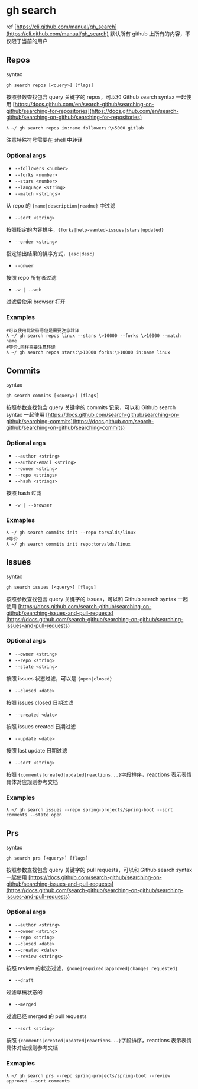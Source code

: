 # gh search

ref
[https://cli.github.com/manual/gh_search](https://cli.github.com/manual/gh_search)
默认所有 github 上所有的内容，不仅限于当前的用户

## Repos
syntax
```
gh search repos [<query>] [flags]
```
按照参数查找包含 query 关键字的 repos，可以和 Github search syntax 一起使用
[https://docs.github.com/en/search-github/searching-on-github/searching-for-repositories](https://docs.github.com/en/search-github/searching-on-github/searching-for-repositories)
```
λ ~/ gh search repos in:name followers:\>5000 gitlab
```
注意特殊符号需要在 shell 中转译
### Optional args

- `--followers <number>`
- `--forks <number>`
- `--stars <number>`
- `--language <string>`
- `--match <strings>`

从 repo 的 `{name|description|readme}` 中过滤

- `--sort <string>`

按照指定的内容排序，`{forks|help-wanted-issues|stars|updated}`

- `--order <string>`

指定输出结果的排序方式，`{asc|desc}`

- `--onwer`

按照 repo 所有者过滤

- `-w | --web`

过滤后使用 browser 打开
### Examples
```
#可以使用比较符号但是需要注意转译
λ ~/ gh search repos linux --stars \>10000 --forks \>10000 --match name
#等价,同样需要注意转译
λ ~/ gh search repos stars:\>10000 forks:\>10000 in:name linux
```
## Commits
syntax
```
gh search commits [<query>] [flags]
```
按照参数查找包含 query 关键字的 commits 记录，可以和 Github search syntax 一起使用
[https://docs.github.com/search-github/searching-on-github/searching-commits](https://docs.github.com/search-github/searching-on-github/searching-commits)
### Optional args

- `--author <string>`
- `--author-email <string>`
- `--owner <string>`
- `--repo <strings>`
- `--hash <strings>`

按照 hash 过滤

- `-w | --browser`
### Exmaples
```
λ ~/ gh search commits init --repo torvalds/linux 
#等价
λ ~/ gh search commits init repo:torvalds/linux 
```
## Issues
syntax
```
gh search issues [<query>] [flags]
```
按照参数查找包含 query 关键字的 issues，可以和 Github search syntax 一起使用
[https://docs.github.com/search-github/searching-on-github/searching-issues-and-pull-requests](https://docs.github.com/search-github/searching-on-github/searching-issues-and-pull-requests)
### Optional args

- `--owner <string>`
- `--repo <string>`
- `--state <string>`

按照 issues 状态过滤，可以是 `{open|closed}`

- `--closed <date>`

按照 issues closed 日期过滤

- `--created <date>`

按照 issues created 日期过滤

- `--update <date>`

按照 last update 日期过滤

- `--sort <string>`

按照 `{comments|created|updated|reactions...}`字段排序，reactions 表示表情具体对应规则参考文档
### Examples
```
λ ~/ gh search issues --repo spring-projects/spring-boot --sort comments --state open
```
## Prs
syntax
```
gh search prs [<query>] [flags]
```
按照参数查找包含 query 关键字的 pull requests，可以和 Github search syntax 一起使用
[https://docs.github.com/search-github/searching-on-github/searching-issues-and-pull-requests](https://docs.github.com/search-github/searching-on-github/searching-issues-and-pull-requests)
### Optional args

- `--author <string>`
- `--owner <string>`
- `--repo <string>`
- `--closed <date>`
- `--created <date>`
- `--review <strings>`

按照 review 的状态过滤，`{none|required|approved|changes_requested}`

- `--draft`

过滤草稿状态的

- `--merged`

过滤已经 merged 的 pull requests

- `--sort <string>`

按照 `{comments|created|updated|reactions...}`字段排序，reactions 表示表情具体对应规则参考文档
### Exmaples
```
λ ~/ gh search prs --repo spring-projects/spring-boot --review approved --sort comments
```
